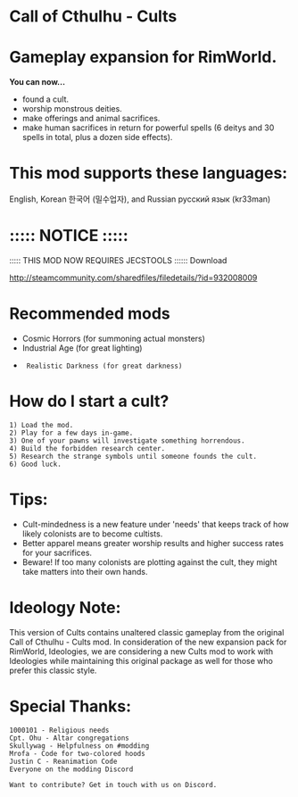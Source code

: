 # Call of Cthulhu - Cults

# Gameplay expansion for RimWorld.

**You can now...**
- 	found a cult.
- 	worship monstrous deities.
- 	make offerings and animal sacrifices.
- 	make human sacrifices in return for powerful spells (6 deitys and 30 spells in total, plus a dozen side effects).


# This mod supports these languages: 
 
English, Korean 한국어 (밀수업자), and Russian русский язык (kr33man)

# ::::: NOTICE :::::
::::: THIS MOD NOW REQUIRES JECSTOOLS ::::::
Download

http://steamcommunity.com/sharedfiles/filedetails/?id=932008009

# Recommended mods
- 	Cosmic Horrors (for summoning actual monsters)
- 	Industrial Age (for great lighting)
-      Realistic Darkness (for great darkness)

# How do I start a cult?

	1) Load the mod.
	2) Play for a few days in-game.
	3) One of your pawns will investigate something horrendous.
	4) Build the forbidden research center.
	5) Research the strange symbols until someone founds the cult.
	6) Good luck.
	
# Tips:
-  Cult-mindedness is a new feature under 'needs' that keeps track of how likely colonists are to become cultists.
-  Better apparel means greater worship results and higher success rates for your sacrifices.
-  Beware! If too many colonists are plotting against the cult, they might take matters into their own hands.

# Ideology Note:
This version of Cults contains unaltered classic gameplay from the original Call of Cthulhu - Cults mod. In consideration of the new expansion pack for RimWorld, Ideologies, we are considering a new Cults mod to work with Ideologies while maintaining this original package as well for those who prefer this classic style.
	
# Special Thanks:
	1000101 - Religious needs
	Cpt. Ohu - Altar congregations
	Skullywag - Helpfulness on #modding
	Mrofa - Code for two-colored hoods
	Justin C - Reanimation Code
	Everyone on the modding Discord
	
	Want to contribute? Get in touch with us on Discord. 

